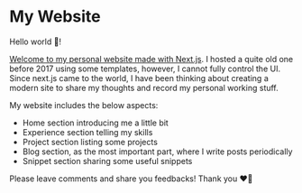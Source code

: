 # My Website

Hello world 👋!

[Welcome to my personal website made with Next.js](https://derekw.vercel.app/). I hosted a quite old one before 2017
using some templates, however, I cannot fully control the UI. Since next.js came to the world, I have been thinking
about creating a modern site to share my thoughts and record my personal working stuff.

My website includes the below aspects:

- Home section introducing me a little bit
- Experience section telling my skills
- Project section listing some projects
- Blog section, as the most important part, where I write posts periodically
- Snippet section sharing some useful snippets

Please leave comments and share you feedbacks! Thank you ❤️🤝
